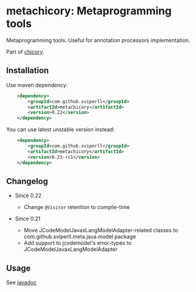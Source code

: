 metachicory: Metaprogramming tools
=====================================

Metaprogramming tools. Useful for annotation processors implementation.

Part of [chicory](https://github.com/sviperll/chicory).

Installation
------------

Use maven dependency:

```xml
    <dependency>
        <groupId>com.github.sviperll</groupId>
        <artifactId>metachicory</artifactId>
        <version>0.22</version>
    </dependency>
```

You can use latest unstable version instead:

```xml
    <dependency>
        <groupId>com.github.sviperll</groupId>
        <artifactId>metachicory</artifactId>
        <version>0.23-rc1</version>
    </dependency>
```

Changelog
---------

 * Since 0.22

    - Change `@Visitor` retention to compile-time

 * Since 0.21

    - Move JCodeModelJavaxLangModelAdapter-related classes to com.github.sviperll.meta.java.model package
    - Add support to jcodemodel's error-types to JCodeModelJavaxLangModelAdapter

Usage
-----

See [javadoc](http://sviperll.github.io/chicory/metachicory/apidocs/index.html)
